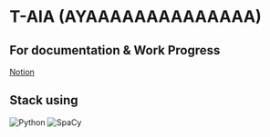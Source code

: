 # T-AIA (AYAAAAAAAAAAAAAA)

## For documentation & Work Progress 
[Notion](https://alpine-cuckoo-e2f.notion.site/T-AIA-901-c6ed78595e584f15847a8320bc7a1f8c)

## Stack using 

![Python](https://img.shields.io/badge/Python-FFD43B?style=for-the-badge&logo=python&logoColor=blue)
![SpaCy](https://img.shields.io/badge/Spacy-spacy?style=for-the-badge&logo=spacy&logoColor=black&logoSize=auto&color=blue)
